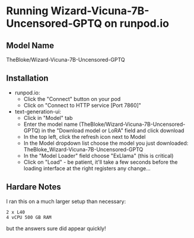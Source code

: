 # Running Wizard-Vicuna-7B-Uncensored-GPTQ on runpod.io

## Model Name

TheBloke/Wizard-Vicuna-7B-Uncensored-GPTQ

## Installation

  * runpod.io: 
    - Click the "Connect" button on your pod
    - Click on "Connect to HTTP service [Port 7860]"
  * text-generation-ui:
    - Click in "Model" tab
    - Enter the model name (TheBloke/Wizard-Vicuna-7B-Uncensored-GPTQ) in the "Download model or LoRA" field and click download
    - In the top left, click the refresh icon next to Model
    - In the Model dropdown list choose the model you just downloaded: TheBloke_Wizard-Vicuna-7B-Uncensored-GPTQ
    - In the "Model Loader" field choose "ExLlama" (this is critical)
    - Click on "Load" - be patient, it'll take a few seconds before the loading interface at the right registers any change...

## Hardare Notes

I ran this on a much larger setup than necessary:

    2 x L40
    4 vCPU 500 GB RAM
    
but the answers sure did appear quickly!    
